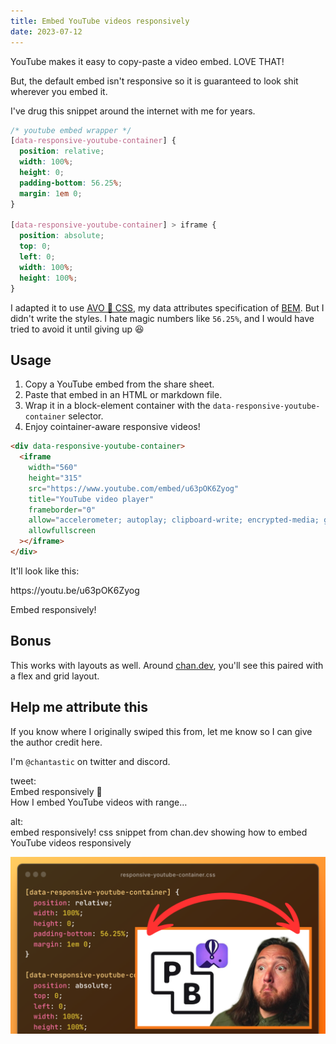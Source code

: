```yaml
---
title: Embed YouTube videos responsively
date: 2023-07-12
---
```


YouTube makes it easy to copy-paste a video embed.
LOVE THAT!

But, the default embed isn't responsive so it is guaranteed to look shit wherever you embed it.

I've drug this snippet around the internet with me for years.

```css
/* youtube embed wrapper */
[data-responsive-youtube-container] {
  position: relative;
  width: 100%;
  height: 0;
  padding-bottom: 56.25%;
  margin: 1em 0;
}

[data-responsive-youtube-container] > iframe {
  position: absolute;
  top: 0;
  left: 0;
  width: 100%;
  height: 100%;
}
```

I adapted it to use [AVO 🥑 CSS](/avo-a-bem-dialect-using-data-attributes/ "AVO 🥑 — a data attribtues dialect of BEM"), my data attributes specification of [BEM](https://en.bem.info/methodology/css/ "BEM — a CSS mothodology").
But I didn't write the styles.
I hate magic numbers like `56.25%`, and I would have tried to avoid it until giving up 😆

## Usage

1. Copy a YouTube embed from the share sheet.
2. Paste that embed in an HTML or markdown file.
3. Wrap it in a block-element container with the `data-responsive-youtube-container` selector.
4. Enjoy cointainer-aware responsive videos!

```html
<div data-responsive-youtube-container>
  <iframe
    width="560"
    height="315"
    src="https://www.youtube.com/embed/u63pOK6Zyog"
    title="YouTube video player"
    frameborder="0"
    allow="accelerometer; autoplay; clipboard-write; encrypted-media; gyroscope; picture-in-picture; web-share"
    allowfullscreen
  ></iframe>
</div>
```

It'll look like this:

<div data-responsive-youtube-container>
https://youtu.be/u63pOK6Zyog
</div>

Embed responsively!

## Bonus

This works with layouts as well.
Around [chan.dev](/marchdown/container-plugin "A chantastic lesson on how I create custom containers in markdown"), you'll see this paired with a flex and grid layout.

[chan.dev]: https://chan.dev "chan.dev — a home for chantastic's creative chaos"

## Help me attribute this

If you know where I originally swiped this from, let me know so I can give the author credit here.

I'm `@chantastic` on twitter and discord.

<div id="social">

tweet:  
Embed responsively 🍻  
How I embed YouTube videos with range…

alt:  
embed responsively! css snippet from chan.dev showing how to embed YouTube videos responsively

![css snippet from chan.dev showing how to embed YouTube videos responsively](./embed-responsively.png)

</div>

